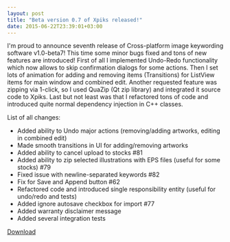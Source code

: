 ```yaml
---
layout: post
title: "Beta version 0.7 of Xpiks released!"
date: 2015-06-22T23:39:01+03:00
---
```


I'm proud to announce seventh release of Cross-platform image keywording software v1.0-beta7! This time some minor bugs fixed and tons of new features are introduced! First of all I implemented Undo-Redo functionality which now allows to skip confirmation dialogs for some actions. Then I set lots of animation for adding and removing items (Transitions) for ListView items for main window and combined edit. Another requested feature was zipping via 1-click, so I used QuaZip (Qt zip library) and integrated it source code to Xpiks. Last but not least was that I refactored tons of code and introduced quite normal dependency injection in C++ classes.

List of all changes:

- Added ability to Undo major actions (removing/adding artworks, editing in combined edit)
- Made smooth transitions in UI for adding/removing artworks
- Added ability to cancel upload to stocks #81
- Added ability to zip selected illustrations with EPS files (useful for some stocks) #79
- Fixed issue with newline-separated keywords #82
- Fix for Save and Append button #62
- Refactored code and introduced single responsibility entity (useful for undo/redo and tests)
- Added ignore autosave checkbox for import #77
- Added warranty disclaimer message
- Added several integration tests

<div class="download-link"><a href="{{ site.url }}/downloads">Download</a></div>

